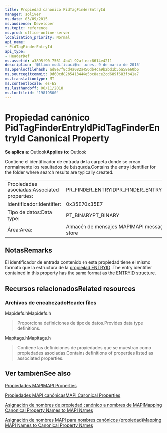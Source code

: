 ```yaml
---
title: Propiedad canónico PidTagFinderEntryId
manager: soliver
ms.date: 03/09/2015
ms.audience: Developer
ms.topic: reference
ms.prod: office-online-server
localization_priority: Normal
api_name:
- PidTagFinderEntryId
api_type:
- HeaderDef
ms.assetid: a3895f90-7561-4b41-92af-ecc8614e4211
description: '�ltima modificaci�n: lunes, 9 de marzo de 2015'
ms.openlocfilehash: ad8e7f8cd4a082a456db4ca9b2bd1b5ba58e60b6
ms.sourcegitcommit: 9d60cd82b5413446e5bc8ace2cd689f683fb41a7
ms.translationtype: MT
ms.contentlocale: es-ES
ms.lasthandoff: 06/11/2018
ms.locfileid: "19819500"
---
```

# <a name="pidtagfinderentryid-canonical-property"></a><span data-ttu-id="ff4a3-103">Propiedad canónico PidTagFinderEntryId</span><span class="sxs-lookup"><span data-stu-id="ff4a3-103">PidTagFinderEntryId Canonical Property</span></span>

  
  
<span data-ttu-id="ff4a3-104">**Se aplica a**: Outlook</span><span class="sxs-lookup"><span data-stu-id="ff4a3-104">**Applies to**: Outlook</span></span> 
  
<span data-ttu-id="ff4a3-105">Contiene el identificador de entrada de la carpeta donde se crean normalmente los resultados de búsqueda.</span><span class="sxs-lookup"><span data-stu-id="ff4a3-105">Contains the entry identifier for the folder where search results are typically created.</span></span>
  
|||
|:-----|:-----|
|<span data-ttu-id="ff4a3-106">Propiedades asociadas:</span><span class="sxs-lookup"><span data-stu-id="ff4a3-106">Associated properties:</span></span>  <br/> |<span data-ttu-id="ff4a3-107">PR_FINDER_ENTRYID</span><span class="sxs-lookup"><span data-stu-id="ff4a3-107">PR_FINDER_ENTRYID</span></span>  <br/> |
|<span data-ttu-id="ff4a3-108">Identificador:</span><span class="sxs-lookup"><span data-stu-id="ff4a3-108">Identifier:</span></span>  <br/> |<span data-ttu-id="ff4a3-109">0x35E7</span><span class="sxs-lookup"><span data-stu-id="ff4a3-109">0x35E7</span></span>  <br/> |
|<span data-ttu-id="ff4a3-110">Tipo de datos:</span><span class="sxs-lookup"><span data-stu-id="ff4a3-110">Data type:</span></span>  <br/> |<span data-ttu-id="ff4a3-111">PT_BINARY</span><span class="sxs-lookup"><span data-stu-id="ff4a3-111">PT_BINARY</span></span>  <br/> |
|<span data-ttu-id="ff4a3-112">Área:</span><span class="sxs-lookup"><span data-stu-id="ff4a3-112">Area:</span></span>  <br/> |<span data-ttu-id="ff4a3-113">Almacén de mensajes MAPI</span><span class="sxs-lookup"><span data-stu-id="ff4a3-113">MAPI message store</span></span>  <br/> |
   
## <a name="remarks"></a><span data-ttu-id="ff4a3-114">Notas</span><span class="sxs-lookup"><span data-stu-id="ff4a3-114">Remarks</span></span>

<span data-ttu-id="ff4a3-115">El identificador de entrada contenido en esta propiedad tiene el mismo formato que la estructura de la [propiedad ENTRYID](entryid.md) .</span><span class="sxs-lookup"><span data-stu-id="ff4a3-115">The entry identifier contained in this property has the same format as the [ENTRYID](entryid.md) structure.</span></span> 
  
## <a name="related-resources"></a><span data-ttu-id="ff4a3-116">Recursos relacionados</span><span class="sxs-lookup"><span data-stu-id="ff4a3-116">Related resources</span></span>

### <a name="header-files"></a><span data-ttu-id="ff4a3-117">Archivos de encabezado</span><span class="sxs-lookup"><span data-stu-id="ff4a3-117">Header files</span></span>

<span data-ttu-id="ff4a3-118">Mapidefs.h</span><span class="sxs-lookup"><span data-stu-id="ff4a3-118">Mapidefs.h</span></span>
  
> <span data-ttu-id="ff4a3-119">Proporciona definiciones de tipo de datos.</span><span class="sxs-lookup"><span data-stu-id="ff4a3-119">Provides data type definitions.</span></span>
    
<span data-ttu-id="ff4a3-120">Mapitags.h</span><span class="sxs-lookup"><span data-stu-id="ff4a3-120">Mapitags.h</span></span>
  
> <span data-ttu-id="ff4a3-121">Contiene las definiciones de propiedades que se muestran como propiedades asociadas.</span><span class="sxs-lookup"><span data-stu-id="ff4a3-121">Contains definitions of properties listed as associated properties.</span></span>
    
## <a name="see-also"></a><span data-ttu-id="ff4a3-122">Ver también</span><span class="sxs-lookup"><span data-stu-id="ff4a3-122">See also</span></span>



[<span data-ttu-id="ff4a3-123">Propiedades MAPI</span><span class="sxs-lookup"><span data-stu-id="ff4a3-123">MAPI Properties</span></span>](mapi-properties.md)
  
[<span data-ttu-id="ff4a3-124">Propiedades MAPI canónicas</span><span class="sxs-lookup"><span data-stu-id="ff4a3-124">MAPI Canonical Properties</span></span>](mapi-canonical-properties.md)
  
[<span data-ttu-id="ff4a3-125">Asignación de nombres de propiedad canónico a nombres de MAPI</span><span class="sxs-lookup"><span data-stu-id="ff4a3-125">Mapping Canonical Property Names to MAPI Names</span></span>](mapping-canonical-property-names-to-mapi-names.md)
  
[<span data-ttu-id="ff4a3-126">Asignación de nombres MAPI para nombres canónicos (propiedad)</span><span class="sxs-lookup"><span data-stu-id="ff4a3-126">Mapping MAPI Names to Canonical Property Names</span></span>](mapping-mapi-names-to-canonical-property-names.md)

